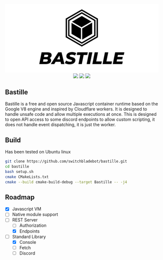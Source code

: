 <div align="center">
  <img src="https://raw.githubusercontent.com/SwitchbladeBot/bastille/master/assets/Banner.png"/>
  <br>
  <img src="https://www.codefactor.io/repository/github/switchbladebot/bastille/badge">
  <img src="https://img.shields.io/github/workflow/status/SwitchbladeBot/bastille/cpp">
  <img src="https://img.shields.io/github/license/SwitchbladeBot/bastille">
</div>

## Bastille
Bastille is a free and open source Javascript container runtime based on the Google V8 engine and inspired by Cloudflare workers. It is designed to handle unsafe code and allow multiple executions at once. This is designed to open API access to some discord endpoints to allow custom scripting, it does not handle event dispatching, it is just the worker.

## Build
Has been tested on Ubuntu linux
```bash
git clone https://github.com/switchbladebot/bastille.git
cd bastille
bash setup.sh
cmake CMakeLists.txt
cmake --build cmake-build-debug --target Bastille -- -j4
```

## Roadmap
- [x] Javascript VM
- [ ] Native module support
- [ ] REST Server
	- [ ] Authorization
	- [x] Endpoints
- [ ] Standard Library
	- [x] Console
	- [ ] Fetch
	- [ ] Discord
